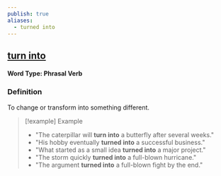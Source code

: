 ```yaml
---
publish: true
aliases:
  - turned into
---
```


## [turn into](https://dictionary.cambridge.org/dictionary/english/turned-into)
#### Word Type: Phrasal Verb

### Definition
To change or transform into something different.

> [!example] Example
> 
> - "The caterpillar will **turn into** a butterfly after several weeks."
> - "His hobby eventually **turned into** a successful business."
> - "What started as a small idea **turned into** a major project."
> - "The storm quickly **turned into** a full-blown hurricane."
> - "The argument **turned into** a full-blown fight by the end."